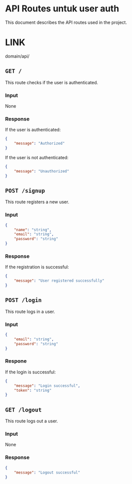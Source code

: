 # API Routes untuk user auth

This document describes the API routes used in the project.

# LINK
domain/api/

## `GET /`
This route checks if the user is authenticated.

### Input
None

### Response
If the user is authenticated:

```json
{
    "message": "Authorized"
}
```

If the user is not authenticated:

```json
{
    "message": "Unauthorized"
}
```

## `POST /signup`
This route registers a new user.

### Input
```json
{
    "name": "string",
    "email": "string",
    "password": "string"
}
```

### Response
If the registration is successful:

```json
{
    "message": "User registered successfully"
}
```

## `POST /login`
This route logs in a user.

### Input
```json
{
    "email": "string",
    "password": "string"
}
```

### Respone
If the login is successful:

```json
{
    "message": "Login successful",
    "token": "string"
}
```

## `GET /logout`
This route logs out a user.

### Input
None

### Response
```json
{
    "message": "Logout successful"
}
```

